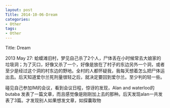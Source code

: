 ```yaml
---
layout: post
Title: 2014-10-06-Dream
categories:
- Other
tags:
- Other
---
```

Title: Dream

2013 May 27: 蛤蟆滩旧村，梦见自己杀了2个人，尸体丢在小时候常去大娘家的垃圾洞；为了灭口，好像又杀了一个，好像是放在了村子的东边另外一个洞，或者至少是经过这个洞的村东边的野地。全村的人都怀疑我，我每天想着怎么把尸体运出去。后天知道爱尔兰死刑量很轻之后，就决定要回到爱尔兰。至少判的轻一些。

碰见自己参加IM的会议，看到会议日程，惊讶的发现，Alan and waterloo的butaba 发表了一篇文章，而且感觉像是刚刚加上去的那种。后天发现alan一共发表了3篇。才发现别人如果想发文章，如探囊取物

